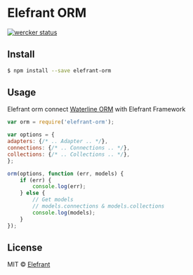 # Elefrant ORM

[![wercker status](https://app.wercker.com/status/abf296cb1fad2ac7c4f47e7eb56784c4/s/master "wercker status")](https://app.wercker.com/project/bykey/abf296cb1fad2ac7c4f47e7eb56784c4)

## Install

```sh
$ npm install --save elefrant-orm
```


## Usage

Elefrant orm connect [Waterline ORM](https://github.com/balderdashy/waterline) with Elefrant Framework

```js
var orm = require('elefrant-orm');

var options = {
adapters: {/* .. Adapter .. */},
connections: {/* .. Connections .. */},
collections: {/* .. Collections .. */},
};

orm(options, function (err, models) {
    if (err) {
        console.log(err);
    } else {
        // Get models
        // models.connections & models.collections
        console.log(models);
    }
});
```

## License

MIT © [Elefrant](http://elefrant.com/#/license)
